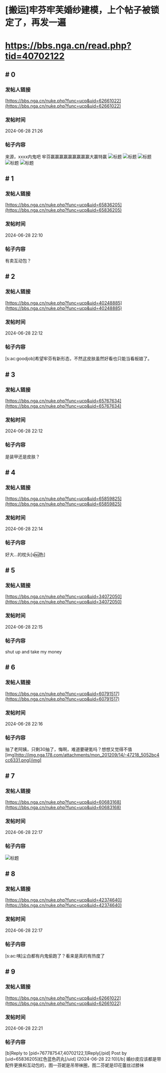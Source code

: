 # [搬运]牢芬牢芙婚纱建模，上个帖子被锁定了，再发一遍
# https://bbs.nga.cn/read.php?tid=40702122

## \# 0
### 发帖人链接
[https://bbs.nga.cn/nuke.php?func=ucp&uid=62661022](https://bbs.nga.cn/nuke.php?func=ucp&uid=62661022)
### 发帖时间
2024-06-28 21:26
### 帖子内容
来源，xxxx内鬼吧
牢芬赢赢赢赢赢赢赢赢赢大赢特赢
![标题](https://img.nga.178.com/attachments/mon_202406/28/bwQ19j-3priZbT3cSk0-9v.jpg.medium.jpg)
![标题](https://img.nga.178.com/attachments/mon_202406/28/bwQ19j-8s7wK2mT1kShs-es.jpg.medium.jpg)
![标题](https://img.nga.178.com/attachments/mon_202406/28/bwQ19j-5d1wZwT3cShs-qo.jpg.medium.jpg)
![标题](https://img.nga.178.com/attachments/mon_202406/28/bwQ19j-crjK19T1kSew-7c.jpg.medium.jpg)
![标题](https://img.nga.178.com/attachments/mon_202406/28/bwQ19j-b1uiZhT3cSck-p1.jpg.medium.jpg)
## \# 1
### 发帖人链接
[https://bbs.nga.cn/nuke.php?func=ucp&uid=65836205](https://bbs.nga.cn/nuke.php?func=ucp&uid=65836205)
### 发帖时间
2024-06-28 22:10
### 帖子内容
有卖互动包？
## \# 2
### 发帖人链接
[https://bbs.nga.cn/nuke.php?func=ucp&uid=40248885](https://bbs.nga.cn/nuke.php?func=ucp&uid=40248885)
### 发帖时间
2024-06-28 22:12
### 帖子内容
[s:ac:goodjob]希望牢芬有新形态，不然这皮肤虽然好看也只能当看板娘了。
## \# 3
### 发帖人链接
[https://bbs.nga.cn/nuke.php?func=ucp&uid=65767634](https://bbs.nga.cn/nuke.php?func=ucp&uid=65767634)
### 发帖时间
2024-06-28 22:12
### 帖子内容
是装甲还是皮肤？
## \# 4
### 发帖人链接
[https://bbs.nga.cn/nuke.php?func=ucp&uid=65859825](https://bbs.nga.cn/nuke.php?func=ucp&uid=65859825)
### 发帖时间
2024-06-28 22:14
### 帖子内容
好大…的枕头[s:ng:色]
## \# 5
### 发帖人链接
[https://bbs.nga.cn/nuke.php?func=ucp&uid=34072050](https://bbs.nga.cn/nuke.php?func=ucp&uid=34072050)
### 发帖时间
2024-06-28 22:15
### 帖子内容
shut up and take my money
## \# 6
### 发帖人链接
[https://bbs.nga.cn/nuke.php?func=ucp&uid=60791517](https://bbs.nga.cn/nuke.php?func=ucp&uid=60791517)
### 发帖时间
2024-06-28 22:16
### 帖子内容
抽了老阿姨，只剩30抽了，悔啊，难道要硬氪吗？想想又觉得不值[img]http://img.nga.178.com/attachments/mon_201209/14/-47218_5052bc4cc6331.png[/img]
## \# 7
### 发帖人链接
[https://bbs.nga.cn/nuke.php?func=ucp&uid=60683168](https://bbs.nga.cn/nuke.php?func=ucp&uid=60683168)
### 发帖时间
2024-06-28 22:17
### 帖子内容
![标题](https://img.nga.178.com/attachments/mon_202406/28/bwQ19j-k1fnK1qT3cSk0-k0.jpg)
## \# 8
### 发帖人链接
[https://bbs.nga.cn/nuke.php?func=ucp&uid=42374640](https://bbs.nga.cn/nuke.php?func=ucp&uid=42374640)
### 发帖时间
2024-06-28 22:17
### 帖子内容
[s:ac:咦]尘白都有内鬼偷跑了？看来是真的有热度了
## \# 9
### 发帖人链接
[https://bbs.nga.cn/nuke.php?func=ucp&uid=62661022](https://bbs.nga.cn/nuke.php?func=ucp&uid=62661022)
### 发帖时间
2024-06-28 22:21
### 帖子内容
[b]Reply to [pid=767787547,40702122,1]Reply[/pid] Post by [uid=65836205]红色蓝色药丸[/uid] (2024-06-28 22:10)[/b]
婚纱皮应该都是带配件更换和互动包的，图一芬妮是吊带袜圈，图二芬妮是印花蕾丝过膝袜

